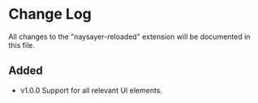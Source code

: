 # Change Log
All changes to the "naysayer-reloaded" extension will be documented in this file.

## Added
- v1.0.0 Support for all relevant UI elements.
